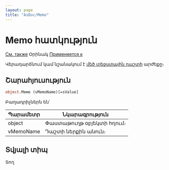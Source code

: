 ```yaml
---
layout: page
title: "AsDoc/Memo"
---
```



# Memo հատկություն

[См. также](../Asdoc.md) Օրինակ [Применяется к](../Asdoc.md)

Վերադարձնում կամ նշանակում է  [մեծ տեքստային դաշտի](../../Defs/doc.html#Memo "Memo") արժեքը։


## Շարահյուսություն

``` vb
object.Мемо (vMemoName)[=sValue]
```

Բաղադրիչներն են՝


| Պարամետր | Նկարագրություն |
|--|--|
| object | Փաստաթուղթ օբյեկտի հղում։ |
| vMemoName |  Դաշտի ներքին անուն։ |

## Տվյալի տիպ

Տող
